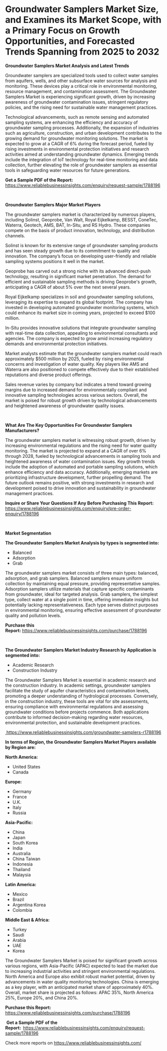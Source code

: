 <p><h1>Groundwater Samplers Market Size, and Examines its Market Scope, with a Primary Focus on Growth Opportunities, and Forecasted Trends Spanning from 2025 to 2032</h1></p><p><strong>Groundwater Samplers Market Analysis and Latest Trends</strong></p>
<p><p>Groundwater samplers are specialized tools used to collect water samples from aquifers, wells, and other subsurface water sources for analysis and monitoring. These devices play a critical role in environmental monitoring, resource management, and contamination assessment. The Groundwater Samplers Market is experiencing significant growth, driven by increasing awareness of groundwater contamination issues, stringent regulatory policies, and the rising need for sustainable water management practices.</p><p>Technological advancements, such as remote sensing and automated sampling systems, are enhancing the efficiency and accuracy of groundwater sampling processes. Additionally, the expansion of industries such as agriculture, construction, and urban development contributes to the growing demand for groundwater monitoring solutions. The market is expected to grow at a CAGR of 6% during the forecast period, fueled by rising investments in environmental protection initiatives and research activities aimed at understanding groundwater dynamics. Emerging trends include the integration of IoT technology for real-time monitoring and data collection, further elevating the role of groundwater samplers as essential tools in safeguarding water resources for future generations.</p></p>
<p><strong>Get a Sample PDF of the Report:&nbsp;</strong> <a href="https://www.reliablebusinessinsights.com/enquiry/request-sample/1788196?utm_campaign=2209&utm_medium=2&utm_source=Github&utm_content=ia&utm_term=22022025&utm_id=groundwater-samplers">https://www.reliablebusinessinsights.com/enquiry/request-sample/1788196</a></p>
<p>&nbsp;</p>
<p><strong>Groundwater Samplers Major Market Players</strong></p>
<p><p>The groundwater samplers market is characterized by numerous players, including Solinst, Geoprobe, Van Walt, Royal Eijkelkamp, BESST, ConeTec, Waterra, Geotech, AMS, BAT, In-Situ, and RS Hydro. These companies compete on the basis of product innovation, technology, and distribution channels.</p><p>Solinst is known for its extensive range of groundwater sampling products and has seen steady growth due to its commitment to quality and innovation. The company’s focus on developing user-friendly and reliable sampling systems positions it well in the market. </p><p>Geoprobe has carved out a strong niche with its advanced direct-push technology, resulting in significant market penetration. The demand for efficient and sustainable sampling methods is driving Geoprobe's growth, anticipating a CAGR of about 5% over the next several years.</p><p>Royal Eijkelkamp specializes in soil and groundwater sampling solutions, leveraging its expertise to expand its global footprint. The company has invested in developing automated groundwater monitoring systems, which could enhance its market size in coming years, projected to exceed $100 million.</p><p>In-Situ provides innovative solutions that integrate groundwater sampling with real-time data collection, appealing to environmental consultants and agencies. The company is expected to grow amid increasing regulatory demands and environmental protection initiatives.</p><p>Market analysts estimate that the groundwater samplers market could reach approximately $500 million by 2025, fueled by rising environmental concerns and investigation of water quality. Key players like AMS and Waterra are also positioned to compete effectively due to their established reputations and diverse product offerings.</p><p>Sales revenue varies by company but indicates a trend toward growing margins due to increased demand for environmentally compliant and innovative sampling technologies across various sectors. Overall, the market is poised for robust growth driven by technological advancements and heightened awareness of groundwater quality issues.</p></p>
<p>&nbsp;</p>
<p><strong>What Are The Key Opportunities For Groundwater Samplers Manufacturers?</strong></p>
<p><p>The groundwater samplers market is witnessing robust growth, driven by increasing environmental regulations and the rising need for water quality monitoring. The market is projected to expand at a CAGR of over 6% through 2028, fueled by technological advancements in sampling tools and heightened awareness of water contamination issues. Key growth trends include the adoption of automated and portable sampling solutions, which enhance efficiency and data accuracy. Additionally, emerging markets are prioritizing infrastructure development, further propelling demand. The future outlook remains positive, with strong investments in research and development poised to drive innovation and sustainability in groundwater management practices.</p></p>
<p><strong>Inquire or Share Your Questions If Any Before Purchasing This Report:</strong> <a href="https://www.reliablebusinessinsights.com/enquiry/pre-order-enquiry/1788196?utm_campaign=2209&utm_medium=2&utm_source=Github&utm_content=ia&utm_term=22022025&utm_id=groundwater-samplers">https://www.reliablebusinessinsights.com/enquiry/pre-order-enquiry/1788196</a></p>
<p>&nbsp;</p>
<p><strong>Market Segmentation</strong></p>
<p><strong>The Groundwater Samplers Market Analysis by types is segmented into:</strong></p>
<p><ul><li>Balanced</li><li>Adsorption</li><li>Grab</li></ul></p>
<p><p>The groundwater samplers market consists of three main types: balanced, adsorption, and grab samplers. Balanced samplers ensure uniform collection by maintaining equal pressure, providing representative samples. Adsorption samplers utilize materials that capture specific contaminants from groundwater, ideal for targeted analysis. Grab samplers, the simplest type, collect water at a single point in time, offering immediate insights but potentially lacking representativeness. Each type serves distinct purposes in environmental monitoring, ensuring effective assessment of groundwater quality and pollution levels.</p></p>
<p><strong>Purchase this Report:&nbsp;</strong><a href="https://www.reliablebusinessinsights.com/purchase/1788196?utm_campaign=2209&utm_medium=2&utm_source=Github&utm_content=ia&utm_term=22022025&utm_id=groundwater-samplers">https://www.reliablebusinessinsights.com/purchase/1788196</a></p>
<p>&nbsp;</p>
<p><strong>The Groundwater Samplers Market Industry Research by Application is segmented into:</strong></p>
<p><ul><li>Academic Research</li><li>Construction Industry</li></ul></p>
<p><p>The Groundwater Samplers Market is essential in academic research and the construction industry. In academic settings, groundwater samplers facilitate the study of aquifer characteristics and contamination levels, promoting a deeper understanding of hydrological processes. Conversely, in the construction industry, these tools are vital for site assessments, ensuring compliance with environmental regulations and assessing groundwater conditions before projects commence. Both applications contribute to informed decision-making regarding water resources, environmental protection, and sustainable development practices.</p></p>
<p><a href="https://www.reliablebusinessinsights.com/groundwater-samplers-r1788196?utm_campaign=2209&utm_medium=2&utm_source=Github&utm_content=ia&utm_term=22022025&utm_id=groundwater-samplers">&nbsp;https://www.reliablebusinessinsights.com/groundwater-samplers-r1788196</a></p>
<p><strong>In terms of Region, the Groundwater Samplers Market Players available by Region are:</strong></p>
<p>
    <p> <strong> North America: </strong>
        <ul>
            <li>United States</li>
            <li>Canada</li>
        </ul>
        </p> 
    <p> <strong> Europe: </strong>
        <ul>
            <li>Germany</li>
            <li>France</li>
            <li>U.K.</li>
            <li>Italy</li>
            <li>Russia</li>
        </ul>
        </p> 
    <p> <strong> Asia-Pacific: </strong>
        <ul>
            <li>China</li>
            <li>Japan</li>
            <li>South Korea</li>
            <li>India</li>
            <li>Australia</li>
            <li>China Taiwan</li>
            <li>Indonesia</li>
            <li>Thailand</li>
            <li>Malaysia</li>
        </ul>
        </p> 
    <p> <strong> Latin America: </strong>
        <ul>
            <li>Mexico</li>
            <li>Brazil</li>
            <li>Argentina Korea</li>
            <li>Colombia</li>
        </ul>
        </p> 
    <p> <strong> Middle East & Africa: </strong>
        <ul>
            <li>Turkey</li>
            <li>Saudi</li>
            <li>Arabia</li>
            <li>UAE</li>
            <li>Korea</li>
        </ul>
    </p>
    </p>
<p><p>The Groundwater Samplers Market is poised for significant growth across various regions, with Asia-Pacific (APAC) expected to lead the market due to increasing industrial activities and stringent environmental regulations. North America and Europe also exhibit robust market potential, driven by advancements in water quality monitoring technologies. China is emerging as a key player, with an anticipated market share of approximately 40%. Overall, market share is projected as follows: APAC 35%, North America 25%, Europe 20%, and China 20%.</p></p>
<p><strong>Purchase this Report: </strong><a href="https://www.reliablebusinessinsights.com/purchase/1788196?utm_campaign=2209&utm_medium=2&utm_source=Github&utm_content=ia&utm_term=22022025&utm_id=groundwater-samplers">https://www.reliablebusinessinsights.com/purchase/1788196</a></p>
<p>&nbsp;<strong>Get a Sample PDF of the Report:&nbsp;&nbsp;</strong><a href="https://www.reliablebusinessinsights.com/enquiry/request-sample/1788196?utm_campaign=2209&utm_medium=2&utm_source=Github&utm_content=ia&utm_term=22022025&utm_id=groundwater-samplers">https://www.reliablebusinessinsights.com/enquiry/request-sample/1788196</a></p>
<p><strong></strong></p>
<p>Check more reports on <a href="https://www.reliablebusinessinsights.com/?utm_campaign=2209&utm_medium=2&utm_source=Github&utm_content=ia&utm_term=22022025&utm_id=groundwater-samplers">https://www.reliablebusinessinsights.com/</a></p>